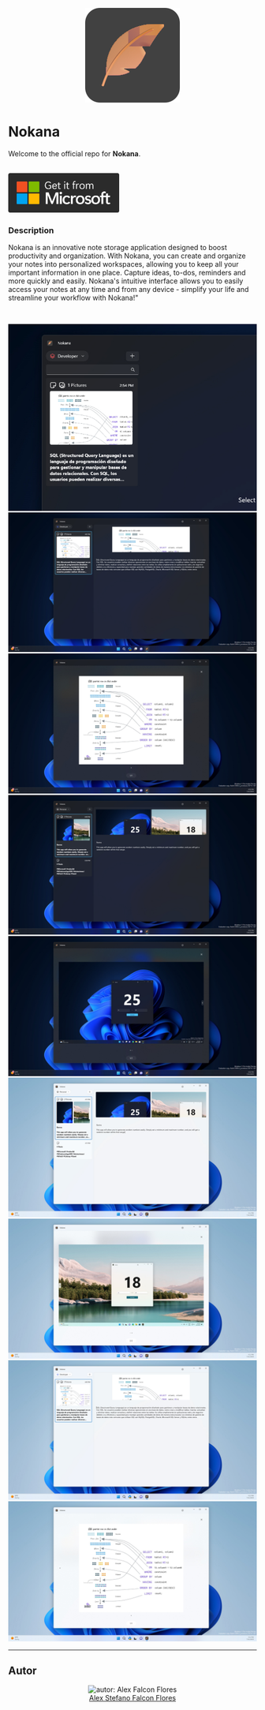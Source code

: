 <p align="center">
    <img src="images/nokana.svg" alt="Nokana logo">
</p>

# Nokana
Welcome to the official repo for **Nokana**.

<br>

<a href="https://apps.microsoft.com/store/detail/nokana/9MTQ1WTFK7TW">
    <img src="https://github.com/alexfalconflores/alexfalconflores/blob/main/img/microsoft-store.png?raw=true" height=80 alt="Get it from Microsoft"/>
</a>

### Description
Nokana is an innovative note storage application designed to boost productivity and organization. With Nokana, you can create and organize your notes into personalized workspaces, allowing you to keep all your important information in one place. Capture ideas, to-dos, reminders and more quickly and easily. Nokana's intuitive interface allows you to easily access your notes at any time and from any device - simplify your life and streamline your workflow with Nokana!"

<br>

![screenshot 1](images/1.jpg)
![screenshot 2](images/2.jpg)
![screenshot 3](images/3.jpg)
![screenshot 4](images/4.jpg)
![screenshot 5](images/5.jpg)
![screenshot 6](images/6.jpg)
![screenshot 7](images/7.jpg)
![screenshot 8](images/8.jpg)
![screenshot 9](images/9.jpg)

---

## Autor
<p align="center">
	<img src="https://avatars.githubusercontent.com/u/75406302?v=4" height="200" alt="autor: Alex Falcon Flores"/>
	<br>
	<a href="https://github.com/alexfalconflores">Alex Stefano Falcon Flores</a>
</p>